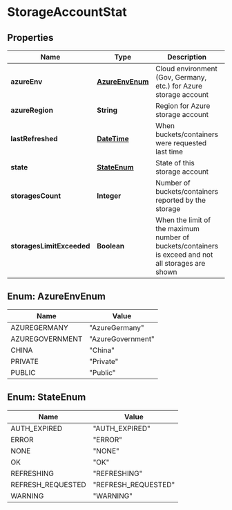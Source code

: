 
# StorageAccountStat

## Properties
Name | Type | Description | Notes
------------ | ------------- | ------------- | -------------
**azureEnv** | [**AzureEnvEnum**](#AzureEnvEnum) | Cloud environment (Gov, Germany, etc.) for Azure storage account |  [optional]
**azureRegion** | **String** | Region for Azure storage account |  [optional]
**lastRefreshed** | [**DateTime**](DateTime.md) | When buckets/containers were requested last time |  [optional]
**state** | [**StateEnum**](#StateEnum) | State of this storage account |  [optional]
**storagesCount** | **Integer** | Number of buckets/containers reported by the storage |  [optional]
**storagesLimitExceeded** | **Boolean** | When the limit of the maximum number of buckets/containers is exceed and not all storages are shown |  [optional]


<a name="AzureEnvEnum"></a>
## Enum: AzureEnvEnum
Name | Value
---- | -----
AZUREGERMANY | &quot;AzureGermany&quot;
AZUREGOVERNMENT | &quot;AzureGovernment&quot;
CHINA | &quot;China&quot;
PRIVATE | &quot;Private&quot;
PUBLIC | &quot;Public&quot;


<a name="StateEnum"></a>
## Enum: StateEnum
Name | Value
---- | -----
AUTH_EXPIRED | &quot;AUTH_EXPIRED&quot;
ERROR | &quot;ERROR&quot;
NONE | &quot;NONE&quot;
OK | &quot;OK&quot;
REFRESHING | &quot;REFRESHING&quot;
REFRESH_REQUESTED | &quot;REFRESH_REQUESTED&quot;
WARNING | &quot;WARNING&quot;



